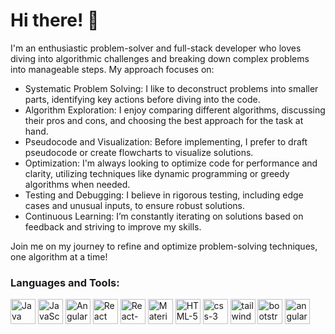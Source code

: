 # Hi there! 👋

I'm an enthusiastic problem-solver and full-stack developer who loves diving into algorithmic challenges and breaking down complex problems into manageable steps. My approach focuses on:

 - Systematic Problem Solving: I like to deconstruct problems into smaller parts, identifying key actions before diving into the code.
 - Algorithm Exploration: I enjoy comparing different algorithms, discussing their pros and cons, and choosing the best approach for the task at hand.
 - Pseudocode and Visualization: Before implementing, I prefer to draft pseudocode or create flowcharts to visualize solutions.
 - Optimization: I'm always looking to optimize code for performance and clarity, utilizing techniques like dynamic programming or greedy algorithms when needed.
 - Testing and Debugging: I believe in rigorous testing, including edge cases and unusual inputs, to ensure robust solutions.
 - Continuous Learning: I’m constantly iterating on solutions based on feedback and striving to improve my skills.
   
Join me on my journey to refine and optimize problem-solving techniques, one algorithm at a time!

### Languages and Tools:
<p>
  <img src="https://cdn.jsdelivr.net/gh/devicons/devicon/icons/java/java-original.svg" alt="Java" width="40" height="40"/>
 
  <img src="https://cdn.jsdelivr.net/gh/devicons/devicon/icons/javascript/javascript-original.svg" alt="JavaScript" width="40" height="40"/>

  <img src="https://cdn.jsdelivr.net/gh/devicons/devicon@latest/icons/angular/angular-original.svg" alt="Angular" width="40" height="40"  />
 
  <img src="https://cdn.jsdelivr.net/gh/devicons/devicon@latest/icons/react/react-original-wordmark.svg" alt="React" width="40" height="40"  />

 <img src="https://cdn.jsdelivr.net/gh/devicons/devicon@latest/icons/reactrouter/reactrouter-original.svg"  alt="React-Router" width="40" height="40" />
          
 <img src="https://cdn.jsdelivr.net/gh/devicons/devicon@latest/icons/materialui/materialui-original.svg" alt="Material UI" width="40" height="40"  />

  <img src="https://cdn.jsdelivr.net/gh/devicons/devicon@latest/icons/html5/html5-plain-wordmark.svg" alt="HTML-5" width="40" height="40" />

 <img src="https://cdn.jsdelivr.net/gh/devicons/devicon@latest/icons/css3/css3-plain-wordmark.svg" alt="css-3" width="40" height="40" />      

 <img src="https://cdn.jsdelivr.net/gh/devicons/devicon@latest/icons/tailwindcss/tailwindcss-original-wordmark.svg" alt="tailwind-css" width="40" height="40" />
 
 <img src="https://cdn.jsdelivr.net/gh/devicons/devicon@latest/icons/bootstrap/bootstrap-original.svg" alt="bootstrap" width="40" height= "40" />
          
<img src="https://cdn.jsdelivr.net/gh/devicons/devicon@latest/icons/angularmaterial/angularmaterial-original.svg"  alt="angular material" width="40" height= "40" />
          
</p>
